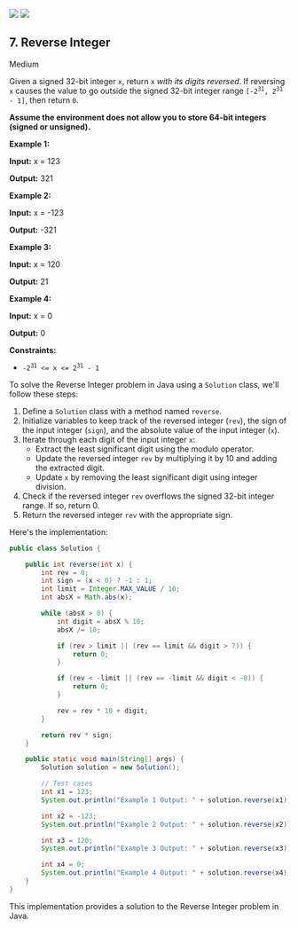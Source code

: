[![](https://img.shields.io/github/stars/LeetCode-in-Cpp/LeetCode-in-Cpp?label=Stars&style=flat-square)](https://github.com/LeetCode-in-Cpp/LeetCode-in-Cpp)
[![](https://img.shields.io/github/forks/LeetCode-in-Cpp/LeetCode-in-Cpp?label=Fork%20me%20on%20GitHub%20&style=flat-square)](https://github.com/LeetCode-in-Cpp/LeetCode-in-Cpp/fork)

## 7\. Reverse Integer

Medium

Given a signed 32-bit integer `x`, return `x` _with its digits reversed_. If reversing `x` causes the value to go outside the signed 32-bit integer range <code>[-2<sup>31</sup>, 2<sup>31</sup> - 1]</code>, then return `0`.

**Assume the environment does not allow you to store 64-bit integers (signed or unsigned).**

**Example 1:**

**Input:** x = 123

**Output:** 321 

**Example 2:**

**Input:** x = -123

**Output:** -321 

**Example 3:**

**Input:** x = 120

**Output:** 21 

**Example 4:**

**Input:** x = 0

**Output:** 0 

**Constraints:**

*   <code>-2<sup>31</sup> <= x <= 2<sup>31</sup> - 1</code>

To solve the Reverse Integer problem in Java using a `Solution` class, we'll follow these steps:

1. Define a `Solution` class with a method named `reverse`.
2. Initialize variables to keep track of the reversed integer (`rev`), the sign of the input integer (`sign`), and the absolute value of the input integer (`x`).
3. Iterate through each digit of the input integer `x`:
   - Extract the least significant digit using the modulo operator.
   - Update the reversed integer `rev` by multiplying it by 10 and adding the extracted digit.
   - Update `x` by removing the least significant digit using integer division.
4. Check if the reversed integer `rev` overflows the signed 32-bit integer range. If so, return 0.
5. Return the reversed integer `rev` with the appropriate sign.

Here's the implementation:

```java
public class Solution {

    public int reverse(int x) {
        int rev = 0;
        int sign = (x < 0) ? -1 : 1;
        int limit = Integer.MAX_VALUE / 10;
        int absX = Math.abs(x);

        while (absX > 0) {
            int digit = absX % 10;
            absX /= 10;

            if (rev > limit || (rev == limit && digit > 7)) {
                return 0;
            }

            if (rev < -limit || (rev == -limit && digit < -8)) {
                return 0;
            }

            rev = rev * 10 + digit;
        }

        return rev * sign;
    }

    public static void main(String[] args) {
        Solution solution = new Solution();

        // Test cases
        int x1 = 123;
        System.out.println("Example 1 Output: " + solution.reverse(x1));

        int x2 = -123;
        System.out.println("Example 2 Output: " + solution.reverse(x2));

        int x3 = 120;
        System.out.println("Example 3 Output: " + solution.reverse(x3));

        int x4 = 0;
        System.out.println("Example 4 Output: " + solution.reverse(x4));
    }
}
```

This implementation provides a solution to the Reverse Integer problem in Java.